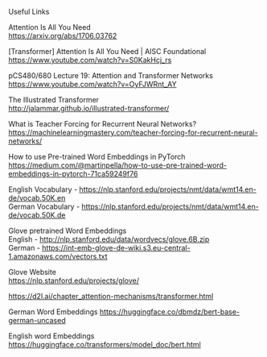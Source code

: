 Useful Links  
  
  
Attention Is All You Need  
https://arxiv.org/abs/1706.03762  


[Transformer] Attention Is All You Need | AISC Foundational  
https://www.youtube.com/watch?v=S0KakHcj_rs  
  
  
  
pCS480/680 Lecture 19: Attention and Transformer Networks  
https://www.youtube.com/watch?v=OyFJWRnt_AY  
  
  
  
The Illustrated Transformer  
http://jalammar.github.io/illustrated-transformer/  
  
  
  
What is Teacher Forcing for Recurrent Neural Networks?  
https://machinelearningmastery.com/teacher-forcing-for-recurrent-neural-networks/  
  
  
  
How to use Pre-trained Word Embeddings in PyTorch  
https://medium.com/@martinpella/how-to-use-pre-trained-word-embeddings-in-pytorch-71ca59249f76  
  
  
  
English Vocabulary - https://nlp.stanford.edu/projects/nmt/data/wmt14.en-de/vocab.50K.en    
German Vocabulary  - https://nlp.stanford.edu/projects/nmt/data/wmt14.en-de/vocab.50K.de  
  
  
Glove pretrained Word Embeddings  
English - http://nlp.stanford.edu/data/wordvecs/glove.6B.zip  
German - https://int-emb-glove-de-wiki.s3.eu-central-1.amazonaws.com/vectors.txt  
 
  
  
  
Glove Website  
https://nlp.stanford.edu/projects/glove/  
  
 
https://d2l.ai/chapter_attention-mechanisms/transformer.html  
  
  
German Word Embeddings
https://huggingface.co/dbmdz/bert-base-german-uncased  
  
  
  
English word Embeddings  
https://huggingface.co/transformers/model_doc/bert.html  
  
  

